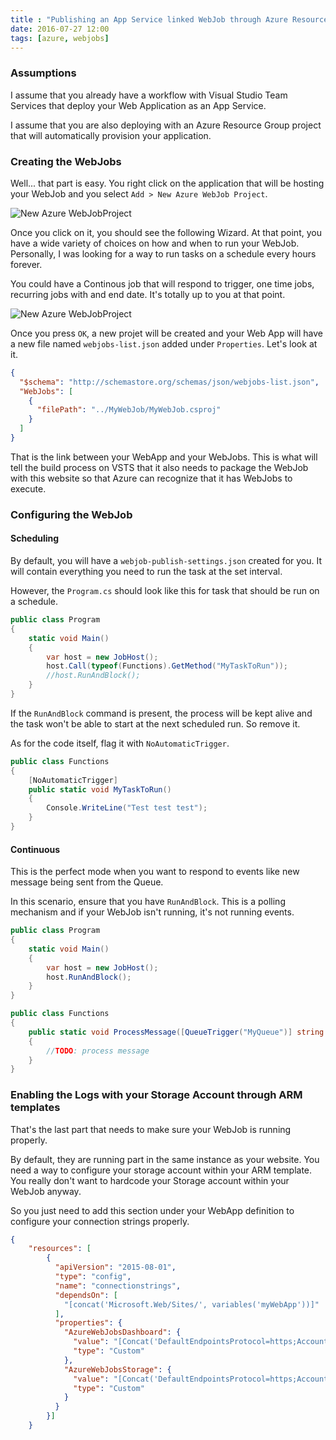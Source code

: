 ```yaml
---
title : "Publishing an App Service linked WebJob through Azure Resource Manager and Visual Studio Team Services"
date: 2016-07-27 12:00
tags: [azure, webjobs]
---
```


### Assumptions

I assume that you already have a workflow with Visual Studio Team Services that deploy your Web Application as an App Service.

I assume that you are also deploying with an Azure Resource Group project that will automatically provision your application.

### Creating the WebJobs

Well... that part is easy. You right click on the application that will be hosting your WebJob and you select `Add > New Azure WebJob Project`.

![New Azure WebJobProject](/posts/files/publishing-webjobs/menu.png)

Once you click on it, you should see the following Wizard. At that point, you have a wide variety of choices on how and when to run your WebJob. Personally, I was looking for a way to run tasks on a schedule every hours forever.

You could have a Continous job that will respond to trigger, one time jobs, recurring jobs with and end date. It's totally up to you at that point.

![New Azure WebJobProject](/posts/files/publishing-webjobs/add-webjob.png)

Once you press `OK`, a new projet will be created and your Web App will have a new file named `webjobs-list.json` added under `Properties`. Let's look at it.

```json
{
  "$schema": "http://schemastore.org/schemas/json/webjobs-list.json",
  "WebJobs": [
    {
      "filePath": "../MyWebJob/MyWebJob.csproj"
    }
  ]
}
```

That is the link between your WebApp and your WebJobs. This is what will tell the build process on VSTS that it also needs to package the WebJob with this website so that Azure can recognize that it has WebJobs to execute.

### Configuring the WebJob

#### Scheduling

By default, you will have a `webjob-publish-settings.json` created for you. It will contain everything you need to run the task at the set interval.

However, the `Program.cs` should look like this for task that should be run on a schedule.

```csharp
public class Program
{
    static void Main()
    {
        var host = new JobHost();
        host.Call(typeof(Functions).GetMethod("MyTaskToRun"));
        //host.RunAndBlock();
    }
}
```

If the `RunAndBlock` command is present, the process will be kept alive and the task won't be able to start at the next scheduled run. So remove it.

As for the code itself, flag it with `NoAutomaticTrigger`.
```csharp
public class Functions
{
    [NoAutomaticTrigger]
    public static void MyTaskToRun()
    {
        Console.WriteLine("Test test test");
    }
}
```

#### Continuous

This is the perfect mode when you want to respond to events like new message being sent from the Queue.

In this scenario, ensure that you have `RunAndBlock`. This is a polling mechanism and if your WebJob isn't running, it's not running events.

```csharp
public class Program
{
    static void Main()
    {
        var host = new JobHost();
        host.RunAndBlock();
    }
}
```

```csharp
public class Functions
{
    public static void ProcessMessage([QueueTrigger("MyQueue")] string message, TextWriter log)
    {
        //TODO: process message
    }
}
```

### Enabling the Logs with your Storage Account through ARM templates

That's the last part that needs to make sure your WebJob is running properly.

By default, they are running part in the same instance as your website. You need a way to configure your storage account within your ARM template. You really don't want to hardcode your Storage account within your WebJob anyway.

So you just need to add this section under your WebApp definition to configure your connection strings properly.

```json
{
    "resources": [
        {
          "apiVersion": "2015-08-01",
          "type": "config",
          "name": "connectionstrings",
          "dependsOn": [
            "[concat('Microsoft.Web/Sites/', variables('myWebApp'))]"
          ],
          "properties": {
            "AzureWebJobsDashboard": {
              "value": "[Concat('DefaultEndpointsProtocol=https;AccountName=',variables('MyStorageAccount'),';AccountKey=',listKeys(resourceId('Microsoft.Storage/storageAccounts', variables('MyStorageAccount')), providers('Microsoft.Storage', 'storageAccounts').apiVersions[0]).keys[0].value)]",
              "type": "Custom"
            },
            "AzureWebJobsStorage": {
              "value": "[Concat('DefaultEndpointsProtocol=https;AccountName=',variables('MyStorageAccount'),';AccountKey=',listKeys(resourceId('Microsoft.Storage/storageAccounts', variables('MyStorageAccount')), providers('Microsoft.Storage', 'storageAccounts').apiVersions[0]).keys[0].value)]",
              "type": "Custom"
            }
          }
        }]
    }
```
